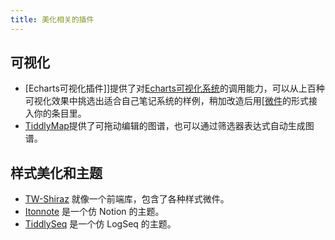 ```yaml
---
title: 美化相关的插件
---
```


## 可视化

* [Echarts可视化插件]]提供了对[Echarts可视化系统](https://echarts.apache.org/examples/zh/index.html)的调用能力，可以从上百种可视化效果中挑选出适合自己笔记系统的样例，稍加改造后用[[微件](#Echarts%E5%8F%AF%E8%A7%86%E5%8C%96%E7%B3%BB%E7%BB%9F%5D%28https%3A//echarts.apache.org/examples/zh/index.html%29%E7%9A%84%E8%B0%83%E7%94%A8%E8%83%BD%E5%8A%9B%EF%BC%8C%E5%8F%AF%E4%BB%A5%E4%BB%8E%E4%B8%8A%E7%99%BE%E7%A7%8D%E5%8F%AF%E8%A7%86%E5%8C%96%E6%95%88%E6%9E%9C%E4%B8%AD%E6%8C%91%E9%80%89%E5%87%BA%E9%80%82%E5%90%88%E8%87%AA%E5%B7%B1%E7%AC%94%E8%AE%B0%E7%B3%BB%E7%BB%9F%E7%9A%84%E6%A0%B7%E4%BE%8B%EF%BC%8C%E7%A8%8D%E5%8A%A0%E6%94%B9%E9%80%A0%E5%90%8E%E7%94%A8%5B%5B%E5%BE%AE%E4%BB%B6)的形式接入你的条目里。
* [TiddlyMap](http://tiddlymap.org/)提供了可拖动编辑的图谱，也可以通过筛选器表达式自动生成图谱。

## 样式美化和主题

* [TW-Shiraz](https://kookma.github.io/TW-Shiraz/) 就像一个前端库，包含了各种样式微件。
* [Itonnote](#Itonnote) 是一个仿 Notion 的主题。
* [TiddlySeq](https://gk0wk.github.io/TiddlySeq/) 是一个仿 LogSeq 的主题。